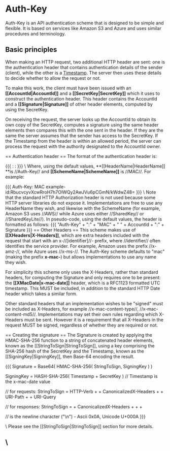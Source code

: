 # Auth-Key

Auth-Key is an API authentication scheme that is designed to be simple and flexible. It is based on services like Amazon S3 and Azure and uses similar procedures and terminology.

## Basic principles

When making an HTTP request, two additional HTTP header are sent: one is the authentication header that contains authentication details of the sender (client), while the other is a [Timestamp][timestamp]. The server then uses these details to decide whether to allow the request or not.

To make this work, the client must have been issued with an **[[AccountId|AccountId]]** and a **[[SecretKey|SecretKey]]** which it uses to construct the authentication header. This header contains the AccountId and a **[[Signature|Signature]]** of other header elements, computed by using the SecretKey.

On receiving the request, the server looks up the AccountId to obtain its own copy of the SecretKey, computes a signature using the same header elements then compares this with the one sent in the header. If they are the same the server assumes that the sender has access to the SecretKey. If the Timestamp from the header is within an allowed period, the server can process the request with the authority designated to the AccountId owner.

== Authentication header ==
The format of the authentication header is:

{{{
<HeaderName>: <SchemeName> <AccountId>:<Signature>
}}}
\\
Where, using the default values, **[[HeaderName|HeaderName]] **is //Auth-Key// and **[[SchemeName|SchemeName]]** is //MAC//. For example:

{{{
Auth-Key: MAC example-id:RbucvcyvXcwRroH7h7OIWQy2AwJVu6pCGmN/kWdwZ48=
}}}
\\
Note that the standard HTTP Authorization header is not used because some HTTP server
libraries do not expose it. Implementations are free to use any HeaderName they wish, and likewise with the SchemeName (for example, Amazon S3 uses //AWS// while Azure uses either //SharedKey// or //SharedKeyLite//). In pseudo-code, using the default values, the header is formatted as follows:
{{{
"Auth-Key" + ":" + "MAC" + " " + AccountId + ":" + Signature
}}}
== Other Headers ==
This scheme makes use of **[[XHeaders|X-Headers]]**, which are extra headers included with the request that start with an x-//[identifier]//- prefix, where //identifier// often identifies the service provider. For example, Amazon uses the prefix //x-amz-//, while Azure uses //x-ms-//. The Auth-Key scheme defaults to "mac" (making the prefix **x-mac-**) but allows implementations to use any name they wish.

For simplicity this scheme only uses the X-Headers, rather than standard headers, for computing the Signature and only requires one to be present: the **[[XMacDate|x-mac-date]]** header, which is a RFC1123 formatted UTC timestamp. This MUST be included, in addition to the standard HTTP Date header which takes a similar form.

Other standard headers that an implementation wishes to be "signed" must be included as X-Headers, for example //x-mac-content-type//, //x-mac-content-md5//. Implementations may set their own rules regarding which X-Headers must be sent. However it is a requirement that all X-Headers in the request MUST be signed, regardless of whether they are required or not.

== Creating the signature ==
The Signature is created by applying the HMAC-SHA-256 function to a string of concatenated header elements, known as the [[StringToSign|StringToSign]], using a key comprising the SHA-256 hash of the SecretKey and the Timestamp, known as the [[SigningKey|SigningKey]], then Base-64 encoding the result.

{{{
Signature = Base64( HMAC-SHA-256( StringToSign, SigningKey ) )

SigningKey = HASH-SHA-256( Timestamp + SecretKey ) // Timestamp is the x-mac-date value

// for requests:
StringToSign = HTTP-Verb + <LF> +
    CanonicalizedX-Headers + <LF> +
    URI-Path + <LF> +
    URI-Query

// for responses:
StringToSign = <LF> +
    CanonicalizedX-Headers + <LF> +
    <LF> +
    <LF>

// <LF> is the newline character ("\n") - Ascii 0x0A, Unicode U+000A
}}}

\\
Please see the [[StringToSign|StringToSign]] section for more details.

\\
----

  [timestamp]: timestamp.md

